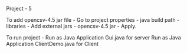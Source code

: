 Project - 5

To add opencsv-4.5 jar file -
Go to project properties - java build path - libraries - Add external jars - opencsv-4.5 jar - Apply.

To run project -
Run as Java Application Gui.java for server
Run as Java Application ClientDemo.java for Client